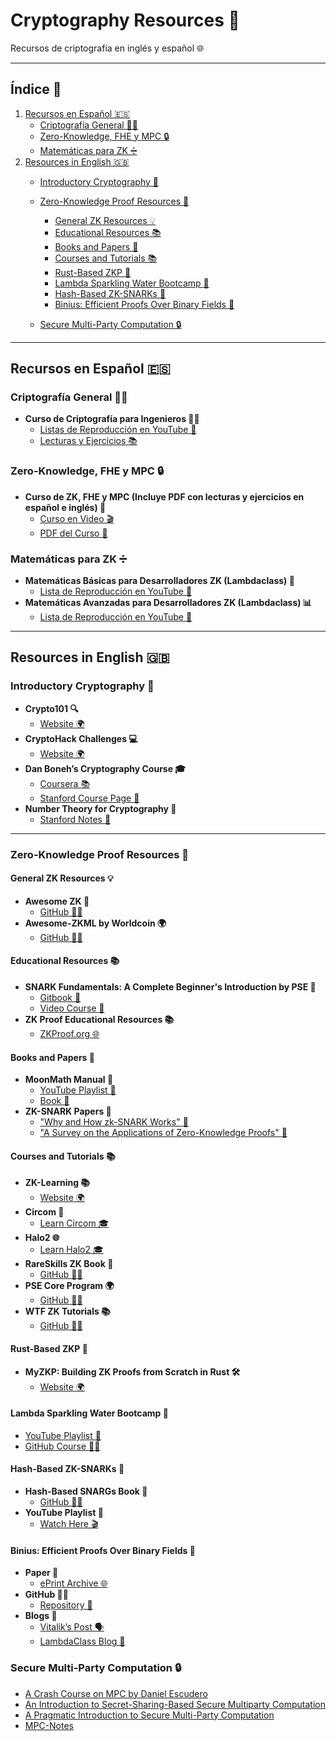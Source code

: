 # Cryptography Resources 🔐  
Recursos de criptografía en inglés y español 🌐  

---

## Índice 📜

1. [Recursos en Español 🇪🇸](https://github.com/Privacy-Lab-Latam-Builders/Cryptography-Resources?tab=readme-ov-file#recursos-en-espa%C3%B1ol-)
    - [Criptografía General 👨‍💻](https://github.com/Privacy-Lab-Latam-Builders/Cryptography-Resources?tab=readme-ov-file#criptograf%C3%ADa-general-)
    - [Zero-Knowledge, FHE y MPC 🔒](https://github.com/Privacy-Lab-Latam-Builders/Cryptography-Resources?tab=readme-ov-file#zero-knowledge-fhe-y-mpc-)
    - [Matemáticas para ZK ➗](https://github.com/Privacy-Lab-Latam-Builders/Cryptography-Resources?tab=readme-ov-file#matem%C3%A1ticas-para-zk-)
2. [Resources in English 🇬🇧](https://github.com/Privacy-Lab-Latam-Builders/Cryptography-Resources?tab=readme-ov-file#resources-in-english-)
    - [Introductory Cryptography 🔐](https://github.com/Privacy-Lab-Latam-Builders/Cryptography-Resources?tab=readme-ov-file#introductory-cryptography-)
    - [Zero-Knowledge Proof Resources 🔐](https://github.com/Privacy-Lab-Latam-Builders/Cryptography-Resources?tab=readme-ov-file#zero-knowledge-proof-resources-)
        - [General ZK Resources 💡](https://github.com/Privacy-Lab-Latam-Builders/Cryptography-Resources?tab=readme-ov-file#general-zk-resources-)
        - [Educational Resources 📚](https://github.com/Privacy-Lab-Latam-Builders/Cryptography-Resources?tab=readme-ov-file#educational-resources-)
        - [Books and Papers 📖](https://github.com/Privacy-Lab-Latam-Builders/Cryptography-Resources?tab=readme-ov-file#books-and-papers-)
        - [Courses and Tutorials 📚](https://github.com/Privacy-Lab-Latam-Builders/Cryptography-Resources?tab=readme-ov-file#courses-and-tutorials-)
        - [Rust-Based ZKP 🦀](https://github.com/Privacy-Lab-Latam-Builders/Cryptography-Resources?tab=readme-ov-file#rust-based-zkp-)
        - [Lambda Sparkling Water Bootcamp 🌊](https://github.com/Privacy-Lab-Latam-Builders/Cryptography-Resources?tab=readme-ov-file#lambda-sparkling-water-bootcamp-)
        - [Hash-Based ZK-SNARKs 🔑](https://github.com/Privacy-Lab-Latam-Builders/Cryptography-Resources?tab=readme-ov-file#hash-based-zk-snarks-)
        - [Binius: Efficient Proofs Over Binary Fields 🔢](https://github.com/Privacy-Lab-Latam-Builders/Cryptography-Resources?tab=readme-ov-file#binius-efficient-proofs-over-binary-fields-)

    - [Secure Multi-Party Computation 🔒](https://github.com/Privacy-Lab-Latam-Builders/Cryptography-Resources?tab=readme-ov-file#secure-multi-party-computation-)
---

## **Recursos en Español 🇪🇸**  

### **Criptografía General 👨‍💻**  
- **Curso de Criptografía para Ingenieros 👨‍💻**  
  - [Listas de Reproducción en YouTube 🎥](https://m.youtube.com/@JorgeRamio/playlists)  
  - [Lecturas y Ejercicios 📚](https://www.criptored.es/paginas/Criptograf%C3%ADa%20para%20Ingenier@s.html)  

### **Zero-Knowledge, FHE y MPC 🔒**  
- **Curso de ZK, FHE y MPC (Incluye PDF con lecturas y ejercicios en español e inglés) 📄**  
  - [Curso en Video 🎬](https://m.youtube.com/playlist?list=PLeld-Hlf3EnrwZnvOT4IH5-2a-6HRaTG0)  
  - [PDF del Curso 📑](https://www.escudero.me/pdfs/TAC-2023.pdf)  

### **Matemáticas para ZK ➗**  
- **Matemáticas Básicas para Desarrolladores ZK (Lambdaclass) 🧮**  
  - [Lista de Reproducción en YouTube 🎥](https://m.youtube.com/playlist?list=PLFX2cij7c2PywdPR25Ikj4FLCumA9y-ip)  
- **Matemáticas Avanzadas para Desarrolladores ZK (Lambdaclass) 📊**  
  - [Lista de Reproducción en YouTube 🎥](https://m.youtube.com/playlist?list=PLFX2cij7c2PwJc7Y1uaSEK6yAy_BrlH0T)  

---

## **Resources in English 🇬🇧**  

### **Introductory Cryptography 🔐**  
- **Crypto101 🔍**  
  - [Website 🌍](https://www.crypto101.io/)  
- **CryptoHack Challenges 💻**  
  - [Website 🌍](https://cryptohack.org/challenges/introduction/)  
- **Dan Boneh’s Cryptography Course 🎓**  
  - [Coursera 📚](https://www.coursera.org/learn/crypto)  
  - [Stanford Course Page 🏫](https://crypto.stanford.edu/~dabo/courses/OnlineCrypto/)  
- **Number Theory for Cryptography 🔢**  
  - [Stanford Notes 📖](https://crypto.stanford.edu/pbc/notes/numbertheory/)  

---

### **Zero-Knowledge Proof Resources 🔐**  

#### **General ZK Resources 💡**  
- **Awesome ZK 🌟**  
  - [GitHub 🧑‍💻](https://github.com/ventali/awesome-zk)  
- **Awesome-ZKML by Worldcoin 🌍**  
  - [GitHub 🧑‍💻](https://github.com/worldcoin/awesome-zkml)  

#### **Educational Resources 📚**  
- **SNARK Fundamentals: A Complete Beginner's Introduction by PSE 📘**  
  - [Gitbook 📘](https://erroldrummond.gitbook.io/snark-fundamentals)  
  - [Video Course 🎥](https://m.youtube.com/playlist?list=PLV91V4b0yVqRWDzJZ_6BXr3drO6A3alDW)  
- **ZK Proof Educational Resources 📚**  
  - [ZKProof.org 🌐](https://docs.zkproof.org/edu)  

#### **Books and Papers 📖**  
- **MoonMath Manual 🌙**  
  - [YouTube Playlist 🎥](https://www.youtube.com/watch?v=qKZ-aT0g6N8&list=PLzdJdAunCamkTqcAMupTo2GByJCijJn-1)  
  - [Book 📘](https://github.com/LeastAuthority/moonmath-manual/releases)  
- **ZK-SNARK Papers 📑**  
  - ["Why and How zk-SNARK Works" 📄](https://arxiv.org/abs/1906.07221)  
  - ["A Survey on the Applications of Zero-Knowledge Proofs" 📄](https://arxiv.org/abs/2408.00243)  

#### **Courses and Tutorials 📚**  
- **ZK-Learning 📚**  
  - [Website 🌍](https://zk-learning.org/)  
- **Circom 🧩**  
  - [Learn Circom 🎓](https://learn.0xparc.org/circom/)  
- **Halo2 🌐**  
  - [Learn Halo2 🎓](https://learn.0xparc.org/halo2/)  
- **RareSkills ZK Book 📖**  
  - [GitHub 🧑‍💻](https://www.rareskills.io/zk-book)  
- **PSE Core Program 🌍**  
  - [GitHub 🧑‍💻](https://github.com/privacy-scaling-explorations/core-program)  
- **WTF ZK Tutorials 📚**  
  - [GitHub 🧑‍💻](https://github.com/WTFAcademy/WTF-zk/blob/main/Languages/en/README.md)  

#### **Rust-Based ZKP 🦀**  
- **MyZKP: Building ZK Proofs from Scratch in Rust 🛠️**  
  - [Website 🌍](https://koukyosyumei.github.io/MyZKP/index.html)  

#### **Lambda Sparkling Water Bootcamp 🌊**  
- [YouTube Playlist 🎥](https://m.youtube.com/playlist?list=PLFX2cij7c2Pwm2XHBijKZ6Eh97BOqtGBh)  
- [GitHub Course 🧑‍💻](https://github.com/lambdaclass/sparkling_water_bootcamp#rust-workshop)  

#### **Hash-Based ZK-SNARKs 🔑**  
- **Hash-Based SNARGs Book 📖**  
  - [GitHub 🧑‍💻](https://github.com/hash-based-snargs-book/hash-based-snargs-book/blob/main/snargs-book.pdf)  
- **YouTube Playlist 🎥**  
  - [Watch Here 🎬](https://www.youtube.com/watch?v=lRB0AvoFXK0&list=PLzdJdAunCamkCulBWMHgwoXuJm7CypPUu)  

#### **Binius: Efficient Proofs Over Binary Fields 🔢**  
- **Paper 📑**  
  - [ePrint Archive 🌐](https://eprint.iacr.org/2023/1784)  
- **GitHub 🧑‍💻**  
  - [Repository 📂](https://github.com/IrreducibleOSS/binius)  
- **Blogs 📝**  
  - [Vitalik’s Post 🗣️](https://vitalik.eth.limo/general/2024/04/29/binius.html)  
  - [LambdaClass Blog 📝](https://blog.lambdaclass.com/snarks-on-binary-fields-binius/)

### **Secure Multi-Party Computation 🔒**

- [A Crash Course on MPC by Daniel Escudero](https://medium.com/applied-mpc/a-crash-course-on-mpc-part-0-311fae2ce184)
- [An Introduction to Secret-Sharing-Based Secure Multiparty Computation ](https://eprint.iacr.org/2022/062.pdf)
- [A Pragmatic Introduction to Secure Multi-Party Computation](https://securecomputation.org/docs/pragmaticmpc.pdf)
- [MPC-Notes](https://lcamel.github.io/MPC-Notes/)
